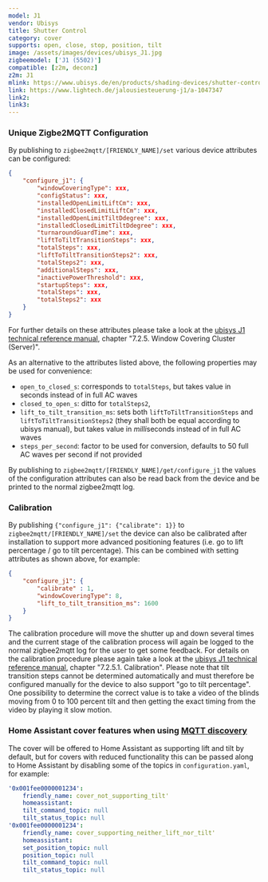 ```yaml
---
model: J1
vendor: Ubisys
title: Shutter Control 
category: cover
supports: open, close, stop, position, tilt
image: /assets/images/devices/ubisys_J1.jpg
zigbeemodel: ['J1 (5502)']
compatible: [z2m, deconz]
z2m: J1
mlink: https://www.ubisys.de/en/products/shading-devices/shutter-control-j1/
link: https://www.lightech.de/jalousiesteuerung-j1/a-1047347
link2: 
link3: 
---
```


### Unique Zigbe2MQTT Configuration 
By publishing to `zigbee2mqtt/[FRIENDLY_NAME]/set` various device attributes can be configured:
```json
{
    "configure_j1": {
        "windowCoveringType": xxx,
        "configStatus": xxx,
        "installedOpenLimitLiftCm": xxx,
        "installedClosedLimitLiftCm": xxx,
        "installedOpenLimitTiltDdegree": xxx,
        "installedClosedLimitTiltDdegree": xxx,
        "turnaroundGuardTime": xxx,
        "liftToTiltTransitionSteps": xxx,
        "totalSteps": xxx,
        "liftToTiltTransitionSteps2": xxx,
        "totalSteps2": xxx,
        "additionalSteps": xxx,
        "inactivePowerThreshold": xxx,
        "startupSteps": xxx,
        "totalSteps": xxx,
        "totalSteps2": xxx
    }
}
```
For further details on these attributes please take a look at the
[ubisys J1 technical reference manual](https://www.ubisys.de/wp-content/uploads/ubisys-j1-technical-reference.pdf),
chapter "7.2.5. Window Covering Cluster (Server)".

As an alternative to the attributes listed above, the following properties may be used for convenience:
* `open_to_closed_s`: corresponds to `totalSteps`, but takes value in seconds instead of in full AC waves
* `closed_to_open_s`: ditto for `totalSteps2`,
* `lift_to_tilt_transition_ms`: sets both `liftToTiltTransitionSteps` and `liftToTiltTransitionSteps2`
(they shall both be equal according to ubisys manual), but takes value in *milli*seconds instead of in full AC waves
* `steps_per_second`: factor to be used for conversion, defaults to 50 full AC waves per second if not provided

By publishing to `zigbee2mqtt/[FRIENDLY_NAME]/get/configure_j1` the values of the configuration attributes can
also be read back from the device and be printed to the normal zigbee2mqtt log.

### Calibration
By publishing `{"configure_j1": {"calibrate": 1}}` to `zigbee2mqtt/[FRIENDLY_NAME]/set` the device can also be
calibrated after installation to support more advanced positioning features
(i.e. go to lift percentage / go to tilt percentage). This can be combined with setting attributes as shown above,
for example:
```json
{
    "configure_j1": {
        "calibrate" : 1,
        "windowCoveringType": 8,
        "lift_to_tilt_transition_ms": 1600
    }
}
```
The calibration procedure will move the shutter up and down several times and the current stage of the
calibration process will again be logged to the normal zigbee2mqtt log for the user to get some feedback.
For details on the calibration procedure please again take a look at
the [ubisys J1 technical reference manual](https://www.ubisys.de/wp-content/uploads/ubisys-j1-technical-reference.pdf),
chapter "7.2.5.1. Calibration".
Please note that tilt transition steps cannot be determined automatically and must therefore be
configured manually for the device to also support "go to tilt percentage". One possibility to determine the
correct value is to take a video of the blinds moving from 0 to 100 percent tilt and then getting the exact timing
from the video by playing it slow motion.

### Home Assistant cover features when using [MQTT discovery](https://www.zigbee2mqtt.io/integration/home_assistant)
The cover will be offered to Home Assistant as supporting lift and tilt by default, but for covers with reduced
functionality this can be passed along to Home Assistant by disabling some of the topics in `configuration.yaml`,
for example:
```yaml
'0x001fee0000001234':
    friendly_name: cover_not_supporting_tilt'
    homeassistant:
    tilt_command_topic: null
    tilt_status_topic: null
'0x001fee0000001234':
    friendly_name: cover_supporting_neither_lift_nor_tilt'
    homeassistant:
    set_position_topic: null
    position_topic: null
    tilt_command_topic: null
    tilt_status_topic: null
``` 


